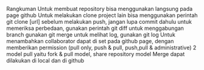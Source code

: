 Rangkuman
Untuk membuat repository bisa menggunakan langsung pada page github
Untuk melakukan clone project lain bisa menggunakan perintah git clone [url]
sebelum melakukan push, jangan lupa commit dahulu
untuk memeriksa perbedaan, gunakan perintah git diff
untuk menggabungan branch gunakan git merge
untuk melihat log, gunakan git log
Untuk menambahkan collaborator dapat di set pada github page, dengan memberikan permission (pull only, push & pull, push,pull & administrative)
2 model pull yaitu fork & pull model, share repository model
Merge dapat dilakukan di local dan di github

